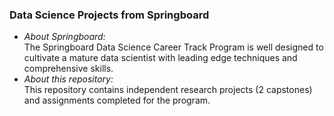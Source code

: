 ### Data Science Projects from Springboard ###
- *About Springboard:*<br>
The Springboard Data Science Career Track Program is well designed to cultivate a mature data scientist with leading edge techniques and comprehensive skills.
- *About this repository:*<br> 
This repository contains independent research projects (2 capstones) and assignments completed for the program.
